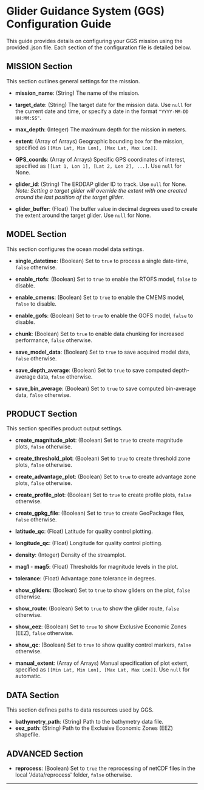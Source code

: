 
# Glider Guidance System (GGS) Configuration Guide

This guide provides details on configuring your GGS mission using the provided .json file. Each section of the configuration file is detailed below.

## MISSION Section

This section outlines general settings for the mission.

- **mission_name**: (String) The name of the mission.

- **target_date**: (String) The target date for the mission data. Use `null` for the current date and time, or specify a date in the format `"YYYY-MM-DD HH:MM:SS"`.
- **max_depth**: (Integer) The maximum depth for the mission in meters.
- **extent**: (Array of Arrays) Geographic bounding box for the mission, specified as `[[Min Lat, Min Lon], [Max Lat, Max Lon]]`.
- **GPS_coords**: (Array of Arrays) Specific GPS coordinates of interest, specified as `[[Lat 1, Lon 1], [Lat 2, Lon 2], ...]`. Use `null` for None.

- **glider_id**: (String) The ERDDAP glider ID to track. Use `null` for None. *Note: Setting a target glider will override the extent with one created around the last position of the target glider.*
- **glider_buffer**: (Float) The buffer value in decimal degrees used to create the extent around the target glider. Use `null` for None.

## MODEL Section

This section configures the ocean model data settings.

- **single_datetime**: (Boolean) Set to `true` to process a single date-time, `false` otherwise.

- **enable_rtofs**: (Boolean) Set to `true` to enable the RTOFS model, `false` to disable.
- **enable_cmems**: (Boolean) Set to `true` to enable the CMEMS model, `false` to disable.
- **enable_gofs**: (Boolean) Set to `true` to enable the GOFS model, `false` to disable.

- **chunk**: (Boolean) Set to `true` to enable data chunking for increased performance, `false` otherwise.

- **save_model_data**: (Boolean) Set to `true` to save acquired model data, `false` otherwise.
- **save_depth_average**: (Boolean) Set to `true` to save computed depth-average data, `false` otherwise.
- **save_bin_average**: (Boolean) Set to `true` to save computed bin-average data, `false` otherwise.

## PRODUCT Section

This section specifies product output settings.

- **create_magnitude_plot**: (Boolean) Set to `true` to create magnitude plots, `false` otherwise.
- **create_threshold_plot**: (Boolean) Set to `true` to create threshold zone plots, `false` otherwise.
- **create_advantage_plot**: (Boolean) Set to `true` to create advantage zone plots, `false` otherwise.
- **create_profile_plot**: (Boolean) Set to `true` to create profile plots, `false` otherwise.
- **create_gpkg_file**: (Boolean) Set to `true` to create GeoPackage files, `false` otherwise.

- **latitude_qc**: (Float) Latitude for quality control plotting.
- **longitude_qc**: (Float) Longitude for quality control plotting.
- **density**: (Integer) Density of the streamplot.
- **mag1** - **mag5**: (Float) Thresholds for magnitude levels in the plot.
- **tolerance**: (Float) Advantage zone tolerance in degrees.
- **show_gliders**: (Boolean) Set to `true` to show gliders on the plot, `false` otherwise.
- **show_route**: (Boolean) Set to `true` to show the glider route, `false` otherwise.
- **show_eez**: (Boolean) Set to `true` to show Exclusive Economic Zones (EEZ), `false` otherwise.
- **show_qc**: (Boolean) Set to `true` to show quality control markers, `false` otherwise.
- **manual_extent**: (Array of Arrays) Manual specification of plot extent, specified as `[[Min Lat, Min Lon], [Max Lat, Max Lon]]`. Use `null` for automatic.

## DATA Section

This section defines paths to data resources used by GGS.

- **bathymetry_path**: (String) Path to the bathymetry data file.
- **eez_path**: (String) Path to the Exclusive Economic Zones (EEZ) shapefile.

## ADVANCED Section

- **reprocess**: (Boolean) Set to `true` the reprocessing of netCDF files in the local '/data/reprocess' folder, `false` otherwise.

---
